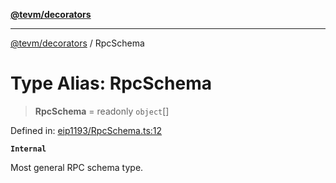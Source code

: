 [**@tevm/decorators**](../README.md)

***

[@tevm/decorators](../globals.md) / RpcSchema

# Type Alias: RpcSchema

> **RpcSchema** = readonly `object`[]

Defined in: [eip1193/RpcSchema.ts:12](https://github.com/evmts/tevm-monorepo/blob/main/packages/decorators/src/eip1193/RpcSchema.ts#L12)

**`Internal`**

Most general RPC schema type.
